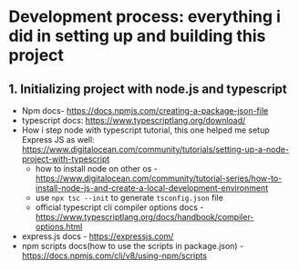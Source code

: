 # Development process: everything i did in setting up and building this project

## 1. Initializing project with node.js and typescript

- Npm docs- https://docs.npmjs.com/creating-a-package-json-file
- typescript docs: https://www.typescriptlang.org/download/
- How i step node with typescript tutorial, this one helped me setup Express JS as well: https://www.digitalocean.com/community/tutorials/setting-up-a-node-project-with-typescript
  - how to install node on other os -https://www.digitalocean.com/community/tutorial-series/how-to-install-node-js-and-create-a-local-development-environment
  - use `npx tsc --init` to generate `tsconfig.json` file
  - official typescript cli compiler options docs - https://www.typescriptlang.org/docs/handbook/compiler-options.html
- express.js docs - https://expressjs.com/
- npm scripts docs(how to use the scripts in package.json) - https://docs.npmjs.com/cli/v8/using-npm/scripts
